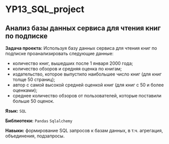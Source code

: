 # YP13_SQL_project
## Анализ базы данных сервиса для чтения книг по подписке
**Задача проекта:** Используя базу данных сервиса для чтения книг по подписке проанализировать следующие данные:
- количество книг, вышедших после 1 января 2000 года;
- количество обзоров и средняя оценка по книгам;
- издательство, которое выпустило наибольшее число книг (для книг толще 50 страниц);
- автор с самой высокой средней оценкой книг (для книг с 50 и более оценками);
- среднее количество обзоров от пользователей, которые поставили больше 50 оценок.

**Язык:** `SQL`

**Библиотеки:** `Pandas` `Sqlalchemy`

**Навыки:** формирование SQL запросов к базам данных, в т.ч. агрегация, объединения, подзапросы.
